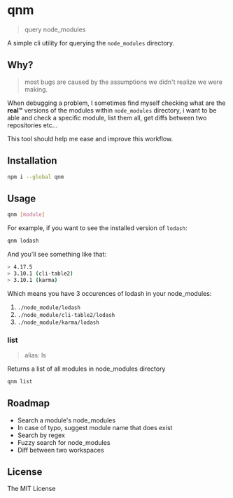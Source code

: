 # qnm
> query node_modules

A simple cli utility for querying the `node_modules` directory.

## Why?
> most bugs are caused by the assumptions we didn't realize we were making.

When debugging a problem, I sometimes find myself checking what are the **real™** versions of the modules within `node_modules` directory, i want to be able and check a specific module, list them all, get diffs between two repositories etc...

This tool should help me ease and improve this workflow.

## Installation
```bash
npm i --global qnm
```

## Usage
```bash
qnm [module]
```

For example, if you want to see the installed version of `lodash`:
```bash
qnm lodash
```

And you'll see something like that:
```bash
> 4.17.5
> 3.10.1 (cli-table2)
> 3.10.1 (karma)
```

Which means you have 3 occurences of lodash in your node_modules:
1. `./node_module/lodash`
2. `./node_module/cli-table2/lodash`
3. `./node_module/karma/lodash`


### list
> alias: ls

Returns a list of all modules in node_modules directory
```bash
qnm list
```
## Roadmap

* Search a module's node_modules
* In case of typo, suggest module name that does exist
* Search by regex
* Fuzzy search for node_modules
* Diff between two workspaces

## License
The MIT License